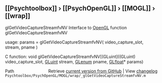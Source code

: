 ## [[Psychtoolbox]] &#8250; [[PsychOpenGL]] &#8250; [[MOGL]] &#8250; [[wrap]]

glGetVideoCaptureStreamfvNV  Interface to [OpenGL](OpenGL) function glGetVideoCaptureStreamfvNV  
  
usage:  params = glGetVideoCaptureStreamfvNV( video\_capture\_slot, stream, pname )  
  
C function:  void glGetVideoCaptureStreamfvNV[(GLuint]((GLuint) video\_capture\_slot, [GLuint](GLuint) stream, [GLenum](GLenum) pname, [GLfloat](GLfloat)\* params)  




<div class="code_header" style="text-align:right;">
  <span style="float:left;">Path&nbsp;&nbsp;</span> <span class="counter">Retrieve <a href=
  "https://raw.github.com/Psychtoolbox-3/Psychtoolbox-3/beta/Psychtoolbox/PsychOpenGL/MOGL/wrap/_glGetVideoCaptureStreamfvNV.m">current version from GitHub</a> | View <a href=
  "https://github.com/Psychtoolbox-3/Psychtoolbox-3/commits/beta/Psychtoolbox/PsychOpenGL/MOGL/wrap/_glGetVideoCaptureStreamfvNV.m">changelog</a></span>
</div>
<div class="code">
  <code>Psychtoolbox/PsychOpenGL/MOGL/wrap/_glGetVideoCaptureStreamfvNV.m</code>
</div>

